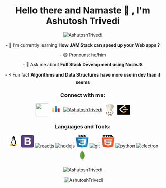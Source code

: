<h1 align="center">Hello there and Namaste 🙏 , I'm Ashutosh Trivedi</h1>

<p align="center"> <img src="https://komarev.com/ghpvc/?username=code-ashutosh" alt="AshutoshTrivedi" /> </p>
<p align ="center">
 - 🌱 I’m currently learning <b>How JAM Stack can speed up your Web apps ? </b></p>
 <p align ="center">- 😄 Pronouns: he/him</p>

<!-- - 👨‍💻 All of my projects are available at   -->

<p align ="center">- 💬 Ask me about <b>Full Stack Development using NodeJS</b></p>

<p align ="center">- ⚡ Fun fact <b>Algorithms and Data Structures have more use in dev than it seems</b>
</p>
<p align="center">
<h3 align="center">Connect with me:</h3>
<p align="center">
<a href="mailto:in.ashutoshtrivedi@gmail.com" target="blank"><img align="center" src ="https://img.icons8.com/nolan/64/email.png" height="40" width="40" /></a>
<a href="https://codeforces.com/profile/anshu_" target="blank"><img align="center" src="./codeforces-logo.png" alt="AshutoshTrivedi" height="40" width="40" /></a>
<a href="https://linkedin.com/in/ashutosh-trivedi-b96592192" target="blank"><img align="center" src="https://cdn.worldvectorlogo.com/logos/linkedin-icon.svg" alt="AshutoshTrivedi" height="40" width="40" /></a>
<a href="https://www.codechef.com/users/anshu_" target="blank"><img align="center" src="./codechef-logo.jpg" alt="anshu_" height="40" width="40" /></a>
<a href="https://leetcode.com/AshutoshTrivedi/" target="blank"><img align="center" src="./leetcode-log.png" alt="AshutoshTrivedi" height="30" width="40" /></a>
</p>
</p>

<h3 align="center">Languages and Tools:</h3>
<p align="center"> 
<a href="https://www.linux.org" target="_blank"> <img src="./Linux.png" alt="linux" width="40" height="40"/> </a>
 <a href="https://getbootstrap.com" target="_blank"> <img src="./bootstrap-4.svg" alt="bootstrap" width="40" height="40"/> </a>
<a href="https://reactjs.org/" target="_blank"> <img src="https://www.vectorlogo.zone/logos/reactjs/reactjs-icon.svg" alt="reactjs" width="40" height="40"/> </a> 
<a href="https://nodejs.org/" target="_blank"> <img src="https://www.vectorlogo.zone/logos/nodejs/nodejs-icon.svg" alt="nodejs" width="40" height="40"/> </a> 
<a href="https://www.w3schools.com/css/" target="_blank"> <img src="./css-5.svg" alt="css3" width="40" height="40"/> </a>
<a href="https://git-scm.com/" target="_blank"> <img src="https://www.vectorlogo.zone/logos/git-scm/git-scm-icon.svg" alt="git" width="40" height="40"/> </a> 
<a href="https://www.w3.org/html/" target="_blank"> <img src="./html5.svg" alt="html5" width="40" height="40"/> </a> <a href="https://www.python.org" target="_blank"> <img src="https://upload.wikimedia.org/wikipedia/commons/thumb/c/c3/Python-logo-notext.svg/110px-Python-logo-notext.svg.png" alt="python" width="40" height="40"/> </a> <a href="https://www.electronjs.org/" target="_blank"> <img src="https://www.vectorlogo.zone/logos/electronjs/electronjs-icon.svg" alt="electron" width="40" height="40"/> </a> <a href="https://www.mongodb.com"><img src="./mongodb-icon-1.svg" alt="mongodb" width="40" height="40"/></a>
 </p>

<p align="center"><img align="center" src="https://github-readme-stats.vercel.app/api/top-langs/?username=code-ashutosh&layout=compact" alt="AshutoshTrivedi" /></p>

<p align="center">&nbsp;<img align="center" src="https://github-readme-stats.vercel.app/api?username=code-ashutosh&show_icons=true" alt="AshutoshTrivedi" /></p>
<!--
**AshutoshTrivedi/AshutoshTrivedi** is a ✨ _special_ ✨ repository because its `README.md` (this file) appears on your GitHub profile.
Here are some ideas to get you started:
- 🔭 I’m currently working on ...
- 🌱 I’m currently learning ...
- 👯 I’m looking to collaborate on ...
- 🤔 I’m looking for help with ...
- 💬 Ask me about ...
- 📫 How to reach me: ...
- 😄 Pronouns: ...
- ⚡ Fun fact: ...
-->
